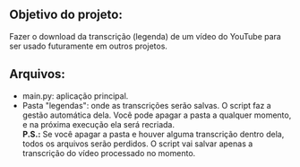 ## Objetivo do projeto:
Fazer o download da transcrição (legenda) de um vídeo do YouTube para ser usado futuramente em outros projetos.

## Arquivos:
- main.py: aplicação principal.
- Pasta "legendas": onde as transcrições serão salvas. O script faz a gestão automática dela. Você pode apagar a pasta a qualquer momento, e na próxima execução ela será recriada.<br>
**P.S.:** Se você apagar a pasta e houver alguma transcrição dentro dela, todos os arquivos serão perdidos. O script vai salvar apenas a transcrição do vídeo processado no momento.
